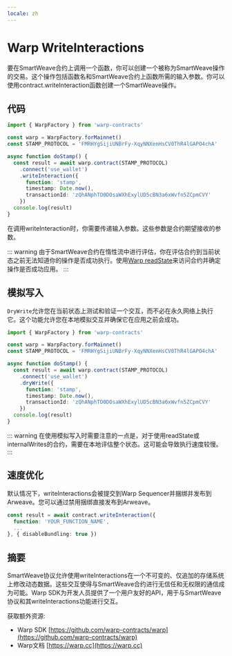 ```yaml
---
locale: zh
---
```

# Warp WriteInteractions

要在SmartWeave合约上调用一个函数，你可以创建一个被称为SmartWeave操作的交易。这个操作包括函数名和SmartWeave合约上函数所需的输入参数。你可以使用contract.writeInteraction函数创建一个SmartWeave操作。

## 代码

```ts
import { WarpFactory } from 'warp-contracts'

const warp = WarpFactory.forMainnet()
const STAMP_PROTOCOL = 'FMRHYgSijiUNBrFy-XqyNNXenHsCV0ThR4lGAPO4chA'

async function doStamp() {
  const result = await warp.contract(STAMP_PROTOCOL)
    .connect('use_wallet')
    .writeInteraction({
      function: 'stamp',
      timestamp: Date.now(),
      transactionId: 'zQhANphTO0DOsaWXhExylUD5cBN3a6xWvfn5ZCpmCVY'
    })
  console.log(result)
}
```

在调用writeInteraction时，你需要传递输入参数。这些参数是合约期望接收的参数。

::: warning
由于SmartWeave合约在惰性流中进行评估，你在评估合约到当前状态之前无法知道你的操作是否成功执行。使用[Warp readState](./readstate.md)来访问合约并确定操作是否成功应用。
:::

## 模拟写入

`DryWrite`允许您在当前状态上测试和验证一个交互，而不必在永久网络上执行它。这个功能允许您在本地模拟交互并确保它在应用之前会成功。

```ts
import { WarpFactory } from 'warp-contracts'

const warp = WarpFactory.forMainnet()
const STAMP_PROTOCOL = 'FMRHYgSijiUNBrFy-XqyNNXenHsCV0ThR4lGAPO4chA'

async function doStamp() {
  const result = await warp.contract(STAMP_PROTOCOL)
    .connect('use_wallet')
    .dryWrite({
      function: 'stamp',
      timestamp: Date.now(),
      transactionId: 'zQhANphTO0DOsaWXhExylUD5cBN3a6xWvfn5ZCpmCVY'
    })
  console.log(result)
}
```

::: warning
在使用模拟写入时需要注意的一点是，对于使用readState或internalWrites的合约，需要在本地评估整个状态。这可能会导致执行速度较慢。
:::

## 速度优化

默认情况下，writeInteractions会被提交到Warp Sequencer并捆绑并发布到Arweave。您可以通过禁用捆绑直接发布到Arweave。

```ts
const result = await contract.writeInteraction({
  function: 'YOUR_FUNCTION_NAME',
  ...
}, { disableBundling: true })
```

## 摘要

SmartWeave协议允许使用writeInteractions在一个不可变的、仅追加的存储系统上修改动态数据。这些交互使得与SmartWeave合约进行无信任和无权限的通信成为可能。Warp SDK为开发人员提供了一个用户友好的API，用于与SmartWeave协议和其writeInteractions功能进行交互。

获取额外资源:

* Warp SDK [https://github.com/warp-contracts/warp](https://github.com/warp-contracts/warp)
* Warp文档 [https://warp.cc](https://warp.cc)
